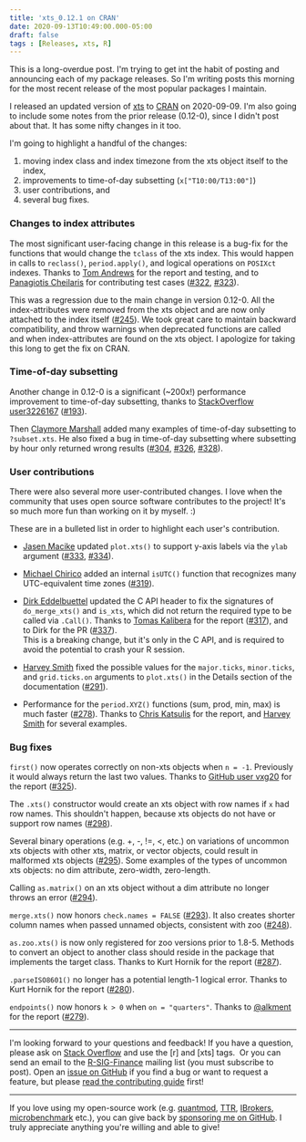 ```yaml
---
title: 'xts_0.12.1 on CRAN'
date: 2020-09-13T10:49:00.000-05:00
draft: false
tags : [Releases, xts, R]
---
```

  
This is a long-overdue post. I'm trying to get int the habit of posting and announcing each of my package releases. So I'm writing posts this morning for the most recent release of the most popular packages I maintain.

I released an updated version of [xts](http://cran.r-project.org/package=xts) to [CRAN](http://cran.r-project.org/) on 2020-09-09. I'm also going to include some notes from the prior release (0.12-0), since I didn't post about that. It has some nifty changes in it too.

I'm going to highlight a handful of the changes:

1. moving index class and index timezone from the xts object itself to the index,
1. improvements to time-of-day subsetting (`x["T10:00/T13:00"]`)
1. user contributions, and
1. several bug fixes.

### Changes to index attributes

The most significant user-facing change in this release is a bug-fix for the functions that would change the `tclass` of the xts index. This would happen in calls to `reclass()`, `period.apply()`, and logical operations on `POSIXct` indexes. Thanks to [Tom Andrews](https://github.com/TomAndrews) for the report and testing, and to [Panagiotis Cheilaris](https://github.com/philaris) for contributing test cases ([#322](https://github.com/joshuaulrich/xts/issues/322), [#323](https://github.com/joshuaulrich/xts/pull/323)).

This was a regression due to the main change in version 0.12-0. All the index-attributes were removed from the xts object and are now only attached to the index itself ([#245](https://github.com/joshuaulrich/xts/issues/245)). We took great care to maintain backward compatibility, and throw warnings when deprecated functions are called and when index-attributes are found on the xts object. I apologize for taking this long to get the fix on CRAN.

### Time-of-day subsetting

Another change in 0.12-0 is a significant (~200x!) performance improvement to time-of-day subsetting, thanks to [StackOverflow user3226167](https://stackoverflow.com/users/3226167/user3226167) ([#193](https://github.com/joshuaulrich/xts/issues/193)).

Then [Claymore Marshall](https://github.com/claymoremarshall) added many examples of time-of-day subsetting to `?subset.xts`. He also fixed a bug in time-of-day subsetting where subsetting by hour only returned wrong results ([#304](https://github.com/joshuaulrich/xts/issues/304), [#326](https://github.com/joshuaulrich/xts/issues/326), [#328](https://github.com/joshuaulrich/xts/pull/328)).

### User contributions

There were also several more user-contributed changes. I love when the community that uses open source software contributes to the project! It's so much more fun than working on it by myself. :)

These are in a bulleted list in order to highlight each user's contribution.

- [Jasen Macike](https://github.com/jaymon0703) updated `plot.xts()` to support y-axis labels via the `ylab` argument ([#333](https://github.com/joshuaulrich/xts/issues/333), [#334](https://github.com/joshuaulrich/xts/pull/334)).

- [Michael Chirico](https://github.com/MichaelChirico) added an internal `isUTC()` function that recognizes many UTC-equivalent time zones ([#319](https://github.com/joshuaulrich/xts/issues/319)).

- [Dirk Eddelbuettel](https://dirk.eddelbuettel.com/) updated the C API header to fix the signatures of `do_merge_xts()` and `is_xts`, which did not return the required type to be called via `.Call()`. Thanks to [Tomas Kalibera](https://github.com/kalibera) for the report ([#317](https://github.com/joshuaulrich/xts/issues/317)), and to Dirk for the PR ([#337](https://github.com/joshuaulrich/xts/pull/337)). \
This is a breaking change, but it's only in the C API, and is required to avoid the potential to crash your R session.

- [Harvey Smith](https://github.com/harvey131) fixed the possible values for the `major.ticks`, `minor.ticks`, and `grid.ticks.on` arguments to `plot.xts()` in the Details section of the documentation ([#291](https://github.com/joshuaulrich/xts/issues/291)).

- Performance for the `period.XYZ()` functions (sum, prod, min, max) is much faster ([#278](https://github.com/joshuaulrich/xts/issues/278)). Thanks to [Chris Katsulis](https://github.com/ckatsulis) for the report, and [Harvey Smith](https://github.com/harvey131) for several examples.

### Bug fixes

`first()` now operates correctly on non-xts objects when `n = -1`. Previously it would always return the last two values. Thanks to [GitHub user vxg20](https://github.com/vxg20) for the report ([#325](https://github.com/joshuaulrich/xts/issues/325)).

The `.xts()` constructor would create an xts object with row names if `x` had row names. This shouldn't happen, because xts objects do not have or support row names ([#298](https://github.com/joshuaulrich/xts/issues/298)).

Several binary operations (e.g. +, -, !=, <, etc.) on variations of uncommon xts objects with other xts, matrix, or vector objects, could result in malformed xts objects ([#295](https://github.com/joshuaulrich/xts/issues/295)). Some examples of the types of uncommon xts objects: no dim attribute, zero-width, zero-length.

Calling `as.matrix()` on an xts object without a dim attribute no longer throws an error ([#294](https://github.com/joshuaulrich/xts/issues/294)).

`merge.xts()` now honors `check.names = FALSE` ([#293](https://github.com/joshuaulrich/xts/issues/293)). It also creates shorter column names when passed unnamed objects, consistent with zoo ([#248](https://github.com/joshuaulrich/xts/issues/248)).

`as.zoo.xts()` is now only registered for zoo versions prior to 1.8-5.  Methods to convert an object to another class should reside in the package that implements the target class. Thanks to Kurt Hornik for the report ([#287](https://github.com/joshuaulrich/xts/issues/287)).

`.parseISO8601()` no longer has a potential length-1 logical error. Thanks to Kurt Hornik for the report ([#280](https://github.com/joshuaulrich/xts/issues/280)).

`endpoints()` now honors `k > 0` when `on = "quarters"`. Thanks to [@alkment](https://github.com/alkment) for the report ([#279](https://github.com/joshuaulrich/xts/issues/279)).

----

I'm looking forward to your questions and feedback! If you have a question, please ask on [Stack Overflow](http://stackoverflow.com/questions/tagged/r) and use the \[r\] and \[xts\] tags.  Or you can send an email to the [R-SIG-Finance](https://stat.ethz.ch/mailman/listinfo/r-sig-finance) mailing list (you must subscribe to post). Open an [issue on GitHub](https://github.com/joshuaulrich/xts/issues) if you find a bug or want to request a feature, but please [read the contributing guide](https://github.com/joshuaulrich/xts/blob/master/CONTRIBUTING.md) first!

----

If you love using my open-source work (e.g. [quantmod](https://cran.r-project.org/package=quantmod), [TTR](https://cran.r-project.org/package=TTR), [IBrokers](https://cran.r-project.org/package=IBrokers), [microbenchmark](https://cran.r-project.org/package=microbenchmark) etc.), you can give back by [sponsoring me on GitHub](https://github.com/sponsors/joshuaulrich/). I truly appreciate anything you're willing and able to give!
